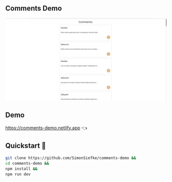 ## Comments Demo

![Demo](./demo.png)

## Demo

https://comments-demo.netlify.app 👈

## Quickstart 🚀

```sh
git clone https://github.com/SimonSiefke/comments-demo &&
cd comments-demo &&
npm install &&
npm run dev
```
